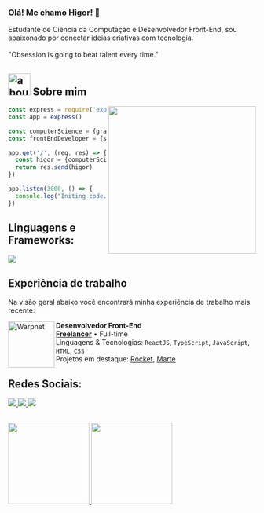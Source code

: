 ### Olá! Me chamo Higor! 👋

Estudante de Ciência da Computação e Desenvolvedor Front-End, sou apaixonado por conectar ideias criativas com tecnologia.
<br/><br/>
"Obsession is going to beat talent every time."

## <img width="45" alt="about" src="https://raw.github.com/elizarov/elizarov/master/about.png"> Sobre mim

<img align="right" width="300" src="https://i.pinimg.com/originals/e8/f4/53/e8f453469a3ec97ecd354df465d73913.gif"/>

```typescript
const express = require('express')
const app = express()

const computerScience = {graduation: "Computer Science"}
const frontEndDeveloper = {stack: "Front-End Developer"}

app.get('/', (req, res) => {
  const higor = {computerScience, frontEndDeveloper}
  return res.send(higor)
})

app.listen(3000, () => {
  console.log("Initing code...")
})
```

## Linguagens e Frameworks:

<div style="display: inline_block">
  <img src="https://skillicons.dev/icons?i=react,ts,js,styledcomponents,sass,bootstrap,gulp,html,css,tailwind,vue,java">
</div>

## Experiência de trabalho

Na visão geral abaixo você encontrará minha experiência de trabalho mais recente:

[<img align="left" height="94px" width="94px" alt="Warpnet" src="https://media.licdn.com/dms/image/C560BAQFtmg-VntWVnQ/company-logo_100_100/0/1535664718065?e=1703721600&v=beta&t=tdhHI_Aau6Nsjd_1BhrAHxwyxxpIpVvulO65MZePmgw"/>](https://www.higorstos.com/)

**Desenvolvedor Front-End** \
[**Freelancer**](https://www.higorstos.com/) • Full-time \
Linguagens & Tecnologias: `ReactJS`, `TypeScript`, `JavaScript`, `HTML`, `CSS`\
Projetos em destaque: [Rocket](https://www.spacex.com/), [Marte](<https://pt.wikipedia.org/wiki/Marte_(planeta)>)
<!--Projetos em destaque: [Rocket](https://www.spacex.com/), [Marte](<https://pt.wikipedia.org/wiki/Marte_(planeta)>)-->

## Redes Sociais:

<p align="left">
  <a target="_blank" href="https://www.linkedin.com/in/higorstos/" alt="Linkedin">
    <img src="https://img.shields.io/badge/-LinkedIn-%230077B5?style=for-the-badge&logo=linkedin&logoColor=white" target="_blank">
  </a> 

  <a target="_blank" href="https://www.instagram.com/higorkz7/" alt="Instagram">
    <img src="https://img.shields.io/badge/-Instagram-%23E4405F?style=for-the-badge&logo=instagram&logoColor=white" target="_blank">
  </a>
 
  <a target="_blank" href="mailto:higor.stos@outlook.com" alt="Microsoft Outlook">
    <img src="https://img.shields.io/badge/Microsoft_Outlook-0078D4?style=for-the-badge&logo=microsoft-outlook&logoColor=white"
  </a>
</p>
<br/>
<a href="https://github.com/HigorStos">
  <img height='165em' src="https://github-readme-stats.vercel.app/api?username=HigorStos&show_icons=true&theme=dracula&include_all_commits=true&count_private=true">
  <img height='165em' src="https://github-readme-stats.vercel.app/api/top-langs/?username=HigorStos&layout=compact&langs_count=16&theme=dracula">
</a>
